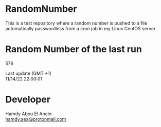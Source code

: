 # RandomNumber    
This is a test repository where a random number is pushed to a file automatically passwordless from a cron job in my Linux CentOS server    
# Random Number of the last run   
576
      
Last update (GMT +1)    
11/14/22 22:00:01
# Developer    
Hamdy Abou El Anein   
hamdy.aea@protonmail.com
